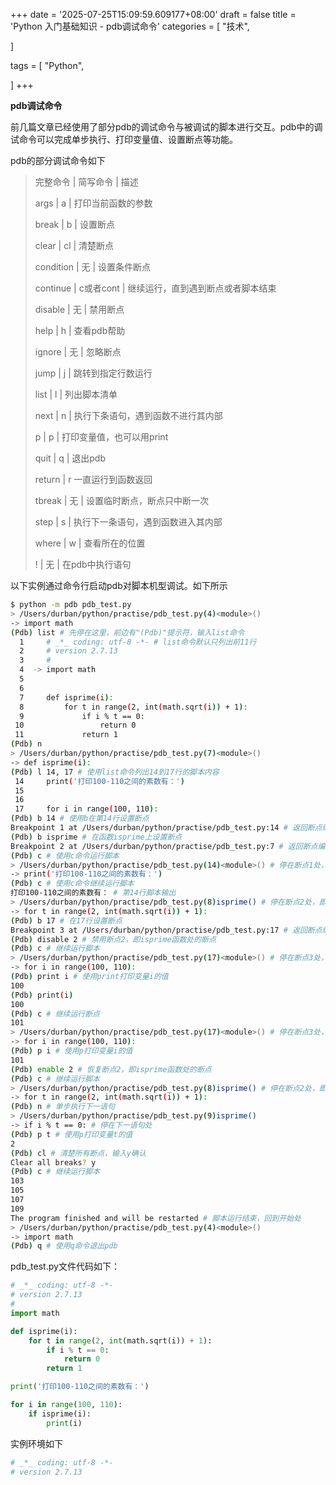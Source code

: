 +++
date = '2025-07-25T15:09:59.609177+08:00'
draft = false
title = 'Python 入门基础知识 - pdb调试命令'
categories = [
    "技术",

]

tags = [
    "Python",

]
+++

**pdb调试命令**

前几篇文章已经使用了部分pdb的调试命令与被调试的脚本进行交互。pdb中的调试命令可以完成单步执行、打印变量值、设置断点等功能。

pdb的部分调试命令如下

> 完整命令 | 简写命令 | 描述
>
> args | a | 打印当前函数的参数
>
> break | b | 设置断点
>
> clear | cl | 清楚断点
>
> condition | 无 | 设置条件断点
>
> continue | c或者cont | 继续运行，直到遇到断点或者脚本结束
>
> disable | 无 | 禁用断点
>
> help | h | 查看pdb帮助
>
> ignore | 无 | 忽略断点
>
> jump | j | 跳转到指定行数运行
>
> list | l | 列出脚本清单
>
> next | n | 执行下条语句，遇到函数不进行其内部
>
> p | p | 打印变量值，也可以用print
>
> quit | q | 退出pdb
>
> return | r 一直运行到函数返回
>
> tbreak | 无 | 设置临时断点，断点只中断一次
>
> step | s | 执行下一条语句，遇到函数进入其内部
>
> where | w | 查看所在的位置
>
> ! | 无 | 在pdb中执行语句

以下实例通过命令行启动pdb对脚本机型调试。如下所示

```bash
$ python -m pdb pdb_test.py
> /Users/durban/python/practise/pdb_test.py(4)<module>()
-> import math
(Pdb) list # 先停在这里，前边有"(Pdb)"提示符，输入list命令
  1     # _*_ coding: utf-8 -*- # list命令默认只列出前11行
  2     # version 2.7.13
  3     #
  4  -> import math
  5
  6
  7     def isprime(i):
  8         for t in range(2, int(math.sqrt(i)) + 1):
  9             if i % t == 0:
 10                 return 0
 11             return 1
(Pdb) n
> /Users/durban/python/practise/pdb_test.py(7)<module>()
-> def isprime(i):
(Pdb) l 14, 17 # 使用list命令列出14到17行的脚本内容
 14     print('打印100-110之间的素数有：')
 15
 16
 17     for i in range(100, 110):
(Pdb) b 14 # 使用b在第14行设置断点
Breakpoint 1 at /Users/durban/python/practise/pdb_test.py:14 # 返回断点编号1
(Pdb) b isprime # 在函数isprime上设置断点
Breakpoint 2 at /Users/durban/python/practise/pdb_test.py:7 # 返回断点编号2
(Pdb) c # 使用c命令运行脚本
> /Users/durban/python/practise/pdb_test.py(14)<module>() # 停在断点1处，即第14行
-> print('打印100-110之间的素数有：')
(Pdb) c # 使用c命令继续运行脚本
打印100-110之间的素数有： # 第14行脚本输出
> /Users/durban/python/practise/pdb_test.py(8)isprime() # 停在断点2处，即isprime函数处
-> for t in range(2, int(math.sqrt(i)) + 1):
(Pdb) b 17 # 在17行设置断点
Breakpoint 3 at /Users/durban/python/practise/pdb_test.py:17 # 返回断点编号3
(Pdb) disable 2 # 禁用断点2，即isprime函数处的断点
(Pdb) c # 继续运行脚本
> /Users/durban/python/practise/pdb_test.py(17)<module>() # 停在断点3处，即第15行
-> for i in range(100, 110):
(Pdb) print i # 使用print打印变量i的值
100
(Pdb) print(i)
100
(Pdb) c # 继续运行断点
101
> /Users/durban/python/practise/pdb_test.py(17)<module>() # 停在断点3处，即第17行
-> for i in range(100, 110):
(Pdb) p i # 使用p打印变量i的值
101
(Pdb) enable 2 # 恢复断点2，即isprime函数处的断点
(Pdb) c # 继续运行脚本
> /Users/durban/python/practise/pdb_test.py(8)isprime() # 停在断点2处，即isprime函数处的断点
-> for t in range(2, int(math.sqrt(i)) + 1):
(Pdb) n # 单步执行下一语句
> /Users/durban/python/practise/pdb_test.py(9)isprime()
-> if i % t == 0: # 停在下一语句处
(Pdb) p t # 使用p打印变量t的值
2
(Pdb) cl # 清楚所有断点，输入y确认
Clear all breaks? y
(Pdb) c # 继续运行脚本
103
105
107
109
The program finished and will be restarted # 脚本运行结束，回到开始处
> /Users/durban/python/practise/pdb_test.py(4)<module>()
-> import math
(Pdb) q # 使用q命令退出pdb  

```

pdb\_test.py文件代码如下：

```py
# _*_ coding: utf-8 -*-
# version 2.7.13
#
import math

def isprime(i):
    for t in range(2, int(math.sqrt(i)) + 1):
        if i % t == 0:
            return 0
        return 1

print('打印100-110之间的素数有：')

for i in range(100, 110):
    if isprime(i):
        print(i)

```

实例环境如下

```bash
# _*_ coding: utf-8 -*-
# version 2.7.13

```
